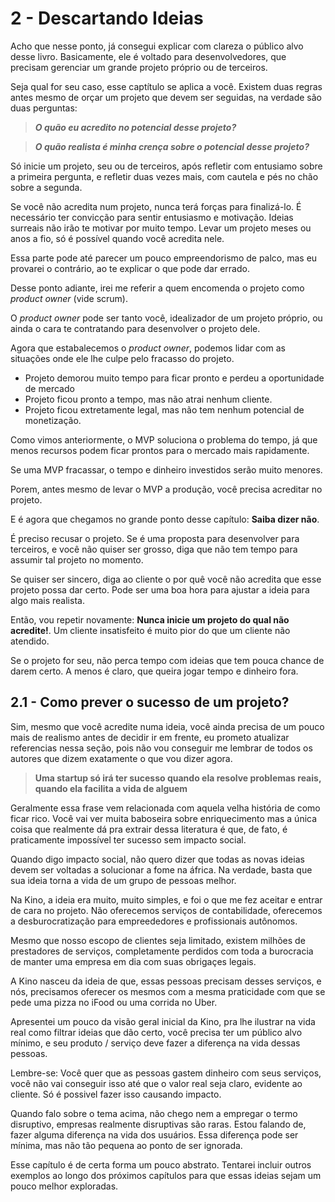 # 2 - Descartando Ideias

Acho que nesse ponto, já consegui explicar com clareza o público alvo desse livro.
Basicamente, ele é voltado para desenvolvedores, que precisam gerenciar
um grande projeto próprio ou de terceiros.

Seja qual for seu caso, esse captítulo se aplica a você. Existem duas regras antes mesmo de orçar um projeto 
que devem ser seguidas, na verdade são duas perguntas:

> ***O quão eu acredito no potencial desse projeto?***

> ***O quão realista é minha crença sobre o potencial desse projeto?***

Só inicie um projeto, seu ou de terceiros, após refletir com entusiamo sobre a primeira pergunta, 
e refletir duas vezes mais, com cautela e pés no chão sobre a segunda.

Se você não acredita num projeto, nunca terá forças para finalizá-lo. É necessário ter convicção para
sentir entusiasmo e motivação. Ideias surreais não irão te motivar por muito tempo. Levar um projeto meses
ou anos a fio, só é possível quando você acredita nele.

Essa parte pode até parecer um pouco empreendorismo de palco, 
mas eu provarei o contrário, ao te explicar o que pode dar errado.

Desse ponto adiante, irei me referir a quem encomenda o projeto como *product owner* (vide scrum).

O *product owner* pode ser tanto você, idealizador de um projeto próprio, ou ainda o cara te contratando para desenvolver o projeto dele.

Agora que estabalecemos o *product owner*, podemos lidar com as situações onde ele lhe culpe pelo fracasso do projeto.

- Projeto demorou muito tempo para ficar pronto e perdeu a oportunidade de mercado
- Projeto ficou pronto a tempo, mas não atrai nenhum cliente.
- Projeto ficou extretamente legal, mas não tem nenhum potencial de monetização.

Como vimos anteriormente, o MVP soluciona o problema do tempo, já que menos
recursos podem ficar prontos para o mercado mais rapidamente.

Se uma MVP fracassar, o tempo e dinheiro investidos serão muito menores.

Porem, antes mesmo de levar o MVP a produção, você precisa acreditar no projeto.

E é agora que chegamos no grande ponto desse capítulo: **Saiba dizer não**.

É preciso recusar o projeto. Se é uma proposta para desenvolver para terceiros, e você não quiser ser grosso, 
diga que não tem tempo para assumir tal projeto no momento.

Se quiser ser sincero, diga ao cliente o por quê você não acredita que esse projeto possa dar certo. Pode ser uma boa hora
para ajustar a ideia para algo mais realista.

Então, vou repetir novamente: **Nunca inicie um projeto do qual não acredite!**. Um cliente insatisfeito é muito
pior do que um cliente não atendido.

Se o projeto for seu, não perca tempo com ideias que tem pouca chance de darem certo. A menos é claro,
que queira jogar tempo e dinheiro fora.

## 2.1 - Como prever o sucesso de um projeto?

Sim, mesmo que você acredite numa ideia, você ainda precisa de um pouco mais de realismo antes de decidir ir em frente, eu prometo atualizar referencias nessa seção, pois não vou conseguir me lembrar de todos os autores que dizem exatamente o que vou dizer agora.

> **Uma startup só irá ter sucesso quando ela resolve problemas reais, quando ela facilita a vida de alguem**

Geralmente essa frase vem relacionada com aquela velha história de como ficar rico. Você vai ver muita baboseira sobre enriquecimento mas a única coisa que realmente dá pra extrair dessa literatura é que, de fato, é praticamente impossível ter sucesso sem impacto social.

Quando digo impacto social, não quero dizer que todas as novas ideias devem ser voltadas a solucionar a fome na áfrica. Na verdade, basta que sua ideia torna a vida de um grupo de pessoas melhor.

Na Kino, a ideia era muito, muito simples, e foi o que me fez aceitar e entrar de cara no projeto.
Não oferecemos serviços de contabilidade, oferecemos a desburocratização para empreededores e profissionais autônomos.

Mesmo que nosso escopo de clientes seja limitado, existem milhões de prestadores de serviços, completamente perdidos com toda a burocracia de manter uma empresa em dia com suas obrigaçes legais.

A Kino nasceu da ideia de que, essas pessoas precisam desses serviços, e nós, precisamos oferecer os mesmos com a mesma praticidade com que se pede uma pizza no iFood ou uma corrida no Uber.

Apresentei um pouco da visão geral inicial da Kino, pra lhe ilustrar na vida real como filtrar ideias que dão certo, você precisa ter um público alvo mínimo, e seu produto / serviço deve fazer a diferença na vida dessas pessoas.

Lembre-se: Você quer que as pessoas gastem dinheiro com seus serviços, você não vai conseguir isso até que o valor real seja claro, evidente ao cliente. Só é possivel fazer isso causando impacto.

Quando falo sobre o tema acima, não chego nem a empregar o termo disruptivo, empresas realmente disruptivas são raras. Estou falando de, fazer alguma diferença na vida dos usuários. Essa diferença pode ser mínima, mas não tão pequena ao ponto de ser ignorada.

Esse capítulo é de certa forma um pouco abstrato. Tentarei incluir outros exemplos ao longo dos próximos capítulos para que essas ideias sejam um pouco melhor exploradas.
